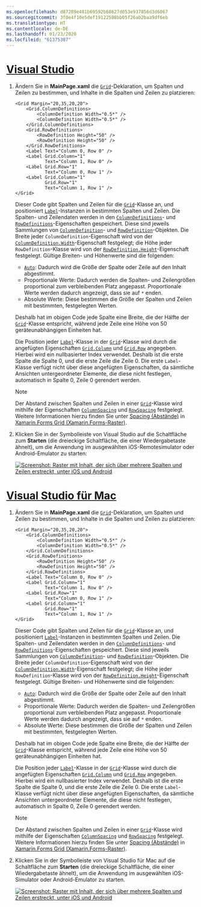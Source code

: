 ```yaml
---
ms.openlocfilehash: d87289e481b69592b68627d053e937856d3d6067
ms.sourcegitcommit: 3f0e4f10e5def19122588bb05f26ab2baa9df6eb
ms.translationtype: HT
ms.contentlocale: de-DE
ms.lasthandoff: 01/23/2020
ms.locfileid: "61375387"
---
```

# <a name="visual-studiotabvswin"></a>[Visual Studio](#tab/vswin)

1. Ändern Sie in **MainPage.xaml** die [`Grid`](xref:Xamarin.Forms.Grid)-Deklaration, um Spalten und Zeilen zu bestimmen, und Inhalte in die Spalten und Zeilen zu platzieren:

    ```xaml
    <Grid Margin="20,35,20,20">
        <Grid.ColumnDefinitions>
            <ColumnDefinition Width="0.5*" />
            <ColumnDefinition Width="0.5*" />
        </Grid.ColumnDefinitions>
        <Grid.RowDefinitions>
            <RowDefinition Height="50" />
            <RowDefinition Height="50" />
        </Grid.RowDefinitions>
        <Label Text="Column 0, Row 0" />
        <Label Grid.Column="1"
               Text="Column 1, Row 0" />
        <Label Grid.Row="1"
               Text="Column 0, Row 1" />
        <Label Grid.Column="1"
               Grid.Row="1"
               Text="Column 1, Row 1" />
    </Grid>
    ```

    Dieser Code gibt Spalten und Zeilen für die [`Grid`](xref:Xamarin.Forms.Grid)-Klasse an, und positioniert [`Label`](xref:Xamarin.Forms.Label)-Instanzen in bestimmten Spalten und Zeilen. Die Spalten- und Zeilendaten werden in den [`ColumnDefinitions`](xref:Xamarin.Forms.Grid.ColumnDefinitions)- und [`RowDefinitions`](xref:Xamarin.Forms.Grid.RowDefinitions)-Eigenschaften gespeichert. Diese sind jeweils Sammlungen von [`ColumnDefinition`](xref:Xamarin.Forms.ColumnDefinition)- und [`RowDefinition`](xref:Xamarin.Forms.RowDefinition)-Objekten. Die Breite jeder `ColumnDefinition`-Eigenschaft wird von der [`ColumnDefinition.Width`](xref:Xamarin.Forms.ColumnDefinition.Width)-Eigenschaft festgelegt; die Höhe jeder `RowDefinition`-Klasse wird von der [`RowDefinition.Height`](xref:Xamarin.Forms.RowDefinition.Height)-Eigenschaft festgelegt. Gültige Breiten- und Höhenwerte sind die folgenden:

    - [`Auto`](xref:Xamarin.Forms.GridUnitType.Auto): Dadurch wird die Größe der Spalte oder Zeile auf den Inhalt abgestimmt.
    - Proportionale Werte: Dadurch werden die Spalten- und Zeilengrößen proportional zum verbleibenden Platz angepasst. Proportionale Werte werden dadurch angezeigt, dass sie auf `*` enden.
    - Absolute Werte: Diese bestimmen die Größe der Spalten und Zeilen mit bestimmten, festgelegten Werten.

    Deshalb hat im obigen Code jede Spalte eine Breite, die der Hälfte der [`Grid`](xref:Xamarin.Forms.Grid)-Klasse entspricht, während jede Zeile eine Höhe von 50 geräteunabhängigen Einheiten hat.

    Die Position jeder [`Label`](xref:Xamarin.Forms.Label)-Klasse in der [`Grid`](xref:Xamarin.Forms.Grid)-Klasse wird durch die angefügten Eigenschaften [`Grid.Column`](xref:Xamarin.Forms.Grid.ColumnProperty) und [`Grid.Row`](xref:Xamarin.Forms.Grid.RowProperty) angegeben. Hierbei wird ein nullbasierter Index verwendet. Deshalb ist die erste Spalte die Spalte 0, und die erste Zeile die Zeile 0. Die erste `Label`-Klasse verfügt nicht über diese angefügten Eigenschaften, da sämtliche Ansichten untergeordneter Elemente, die diese nicht festlegen, automatisch in Spalte 0, Zeile 0 gerendert werden.

    > [!NOTE]
    > Der Abstand zwischen Spalten und Zeilen in einer [`Grid`](xref:Xamarin.Forms.Grid)-Klasse wird mithilfe der Eigenschaften [`ColumnSpacing`](xref:Xamarin.Forms.Grid.ColumnSpacing) und [`RowSpacing`](xref:Xamarin.Forms.Grid.RowSpacing) festgelegt. Weitere Informationen hierzu finden Sie unter [Spacing (Abstände)](~/xamarin-forms/user-interface/layouts/grid.md#spacing) in [Xamarin.Forms Grid (Xamarin.Forms-Raster)](~/xamarin-forms/user-interface/layouts/grid.md).

1. Klicken Sie in der Symbolleiste von Visual Studio auf die Schaltfläche zum **Starten** (die dreieckige Schaltfläche, die einer Wiedergabetaste ähnelt), um die Anwendung im ausgewählten iOS-Remotesimulator oder Android-Emulator zu starten:

    [![Screenshot: Raster mit Inhalt, der sich über mehrere Spalten und Zeilen erstreckt, unter iOS und Android](../images/columns-rows.png "Raster mit Inhalt in Spalten und Zeilen")](../images/columns-rows-large.png#lightbox "Raster mit Inhalt in Spalten und Zeilen")

# <a name="visual-studio-for-mactabvsmac"></a>[Visual Studio für Mac](#tab/vsmac)

1. Ändern Sie in **MainPage.xaml** die [`Grid`](xref:Xamarin.Forms.Grid)-Deklaration, um Spalten und Zeilen zu bestimmen, und Inhalte in die Spalten und Zeilen zu platzieren:

    ```xaml
    <Grid Margin="20,35,20,20">
        <Grid.ColumnDefinitions>
            <ColumnDefinition Width="0.5*" />
            <ColumnDefinition Width="0.5*" />
        </Grid.ColumnDefinitions>
        <Grid.RowDefinitions>
            <RowDefinition Height="50" />
            <RowDefinition Height="50" />
        </Grid.RowDefinitions>
        <Label Text="Column 0, Row 0" />
        <Label Grid.Column="1"
               Text="Column 1, Row 0" />
        <Label Grid.Row="1"
               Text="Column 0, Row 1" />
        <Label Grid.Column="1"
               Grid.Row="1"
               Text="Column 1, Row 1" />
    </Grid>
    ```

    Dieser Code gibt Spalten und Zeilen für die [`Grid`](xref:Xamarin.Forms.Grid)-Klasse an, und positioniert [`Label`](xref:Xamarin.Forms.Label)-Instanzen in bestimmten Spalten und Zeilen. Die Spalten- und Zeilendaten werden in den [`ColumnDefinitions`](xref:Xamarin.Forms.Grid.ColumnDefinitions)- und [`RowDefinitions`](xref:Xamarin.Forms.Grid.RowDefinitions)-Eigenschaften gespeichert. Diese sind jeweils Sammlungen von [`ColumnDefinition`](xref:Xamarin.Forms.ColumnDefinition)- und [`RowDefinition`](xref:Xamarin.Forms.RowDefinition)-Objekten. Die Breite jeder `ColumnDefinition`-Eigenschaft wird von der [`ColumnDefinition.Width`](xref:Xamarin.Forms.ColumnDefinition.Width)-Eigenschaft festgelegt; die Höhe jeder `RowDefinition`-Klasse wird von der [`RowDefinition.Height`](xref:Xamarin.Forms.RowDefinition.Height)-Eigenschaft festgelegt. Gültige Breiten- und Höhenwerte sind die folgenden:

    - [`Auto`](xref:Xamarin.Forms.GridUnitType.Auto): Dadurch wird die Größe der Spalte oder Zeile auf den Inhalt abgestimmt.
    - Proportionale Werte: Dadurch werden die Spalten- und Zeilengrößen proportional zum verbleibenden Platz angepasst. Proportionale Werte werden dadurch angezeigt, dass sie auf `*` enden.
    - Absolute Werte: Diese bestimmen die Größe der Spalten und Zeilen mit bestimmten, festgelegten Werten.

    Deshalb hat im obigen Code jede Spalte eine Breite, die der Hälfte der [`Grid`](xref:Xamarin.Forms.Grid)-Klasse entspricht, während jede Zeile eine Höhe von 50 geräteunabhängigen Einheiten hat.

    Die Position jeder [`Label`](xref:Xamarin.Forms.Label)-Klasse in der [`Grid`](xref:Xamarin.Forms.Grid)-Klasse wird durch die angefügten Eigenschaften [`Grid.Column`](xref:Xamarin.Forms.Grid.ColumnProperty) und [`Grid.Row`](xref:Xamarin.Forms.Grid.RowProperty) angegeben. Hierbei wird ein nullbasierter Index verwendet. Deshalb ist die erste Spalte die Spalte 0, und die erste Zeile die Zeile 0. Die erste `Label`-Klasse verfügt nicht über diese angefügten Eigenschaften, da sämtliche Ansichten untergeordneter Elemente, die diese nicht festlegen, automatisch in Spalte 0, Zeile 0 gerendert werden.

    > [!NOTE]
    > Der Abstand zwischen Spalten und Zeilen in einer [`Grid`](xref:Xamarin.Forms.Grid)-Klasse wird mithilfe der Eigenschaften [`ColumnSpacing`](xref:Xamarin.Forms.Grid.ColumnSpacing) und [`RowSpacing`](xref:Xamarin.Forms.Grid.RowSpacing) festgelegt. Weitere Informationen hierzu finden Sie unter [Spacing (Abstände)](~/xamarin-forms/user-interface/layouts/grid.md#spacing) in [Xamarin.Forms Grid (Xamarin.Forms-Raster)](~/xamarin-forms/user-interface/layouts/grid.md).

1. Klicken Sie in der Symbolleiste von Visual Studio für Mac auf die Schaltfläche zum **Starten** (die dreieckige Schaltfläche, die einer Wiedergabetaste ähnelt), um die Anwendung im ausgewählten iOS-Simulator oder Android-Emulator zu starten.

    [![Screenshot: Raster mit Inhalt, der sich über mehrere Spalten und Zeilen erstreckt, unter iOS und Android](../images/columns-rows.png "Raster mit Inhalt in Spalten und Zeilen")](../images/columns-rows-large.png#lightbox "Raster mit Inhalt in Spalten und Zeilen")
